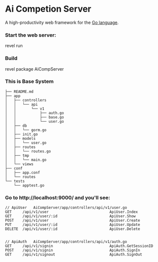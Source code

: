 # Ai Competion Server

A high-productivity web framework for the [Go language](http://www.golang.org/).


### Start the web server:

   revel run 
 
### Build

   revel package AiCompServer

### This is Base System

```
├── README.md
├── app
│   ├── controllers
│   │   └── api
│   │       └── v1
│   │           ├── auth.go
│   │           ├── base.go
│   │           └── user.go
│   ├── db
│   │   └── gorm.go
│   ├── init.go
│   ├── models
│   │   └── user.go
│   ├── routes
│   │   └── routes.go
│   ├── tmp
│   │   └── main.go
│   └── views
├── conf
│   ├── app.conf
│   └── routes
└── tests
    └── apptest.go
```



### Go to http://localhost:9000/ and you'll see:

```
// ApiUser   AiCompServer/app/controllers/api/v1/user.go
GET     /api/v1/user                            ApiUser.Index
GET     /api/v1/user/:id                        ApiUser.Show
POST    /api/v1/user                            ApiUser.Create
PUT     /api/v1/user/:id                        ApiUser.Update
DELETE  /api/v1/user/:id                        ApiUser.Delete


// ApiAuth   AiCompServer/app/controllers/api/v1/auth.go
GET     /api/v1/signin                          ApiAuth.GetSessionID
POST    /api/v1/signin                          ApiAuth.SignIn
GET     /api/v1/signout                         ApiAuth.SignOut
```
